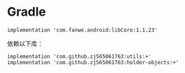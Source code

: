 # Gradle
`implementation 'com.fanwe.android:libCore:1.1.23'`

依赖以下库：
```
implementation 'com.github.zj565061763:utils:+'
implementation 'com.github.zj565061763:holder-objects:+'
```

